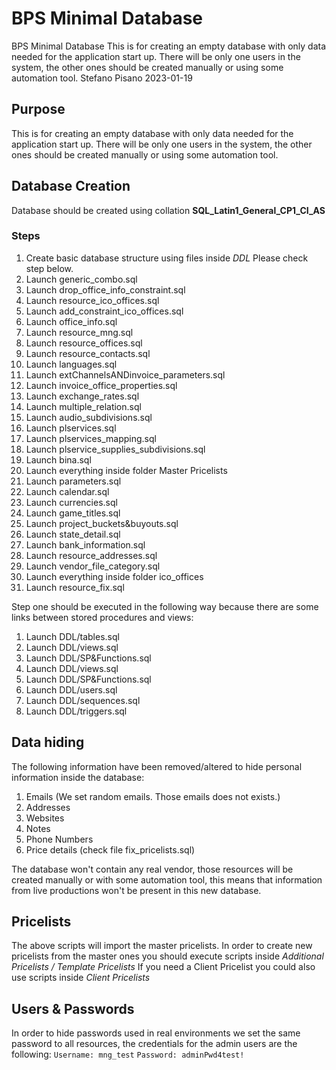 # BPS Minimal Database

<meta-info>
<meta-title>BPS Minimal Database</meta-title>
<meta-desc>This is for creating an empty database with only data needed for the application start up. There will be only one 
users in the system, the other ones should be created manually or using some automation tool.
</meta-desc>
<meta-author>Stefano Pisano</meta-author>
<meta-date>2023-01-19</meta-date>
</meta-info>

## Purpose

This is for creating an empty database with only data needed for the application start up. There will be only one
users in the system, the other ones should be created manually or using some automation tool.

## Database Creation

Database should be created using collation **SQL_Latin1_General_CP1_CI_AS**

### Steps

1. Create basic database structure using files inside _DDL_ Please check step below.
2. Launch generic_combo.sql
3. Launch drop_office_info_constraint.sql
4. Launch resource_ico_offices.sql
5. Launch add_constraint_ico_offices.sql
6. Launch office_info.sql
7. Launch resource_mng.sql
8. Launch resource_offices.sql
9. Launch resource_contacts.sql
10. Launch languages.sql
11. Launch extChannelsANDinvoice_parameters.sql
12. Launch invoice_office_properties.sql
13. Launch exchange_rates.sql
14. Launch multiple_relation.sql
15. Launch audio_subdivisions.sql
16. Launch plservices.sql
17. Launch plservices_mapping.sql
18. Launch plservice_supplies_subdivisions.sql
19. Launch bina.sql
20. Launch everything inside folder Master Pricelists
21. Launch parameters.sql
22. Launch calendar.sql
23. Launch currencies.sql
24. Launch game_titles.sql
25. Launch project_buckets&buyouts.sql
26. Launch state_detail.sql
27. Launch bank_information.sql
28. Launch resource_addresses.sql
29. Launch vendor_file_category.sql
30. Launch everything inside folder ico_offices
31. Launch resource_fix.sql

Step one should be executed in the following way because there are some links between stored procedures and views:

1. Launch DDL/tables.sql
2. Launch DDL/views.sql
3. Launch DDL/SP&Functions.sql
4. Launch DDL/views.sql
5. Launch DDL/SP&Functions.sql
6. Launch DDL/users.sql
7. Launch DDL/sequences.sql
8. Launch DDL/triggers.sql

## Data hiding

The following information have been removed/altered to hide personal information inside the database:

1. Emails (We set random emails. Those emails does not exists.)
2. Addresses
3. Websites
4. Notes
5. Phone Numbers
6. Price details (check file fix_pricelists.sql)

The database won't contain any real vendor, those resources will be created manually or with some automation tool,
this means that information from live productions won't be present in this new database.

## Pricelists

The above scripts will import the master pricelists. In order to create new pricelists from the master ones you
should execute scripts inside _Additional Pricelists / Template Pricelists_
If you need a Client Pricelist you could also use scripts inside _Client Pricelists_

## Users & Passwords

In order to hide passwords used in real environments we set the same password to all resources, the credentials for
the admin users are the following:
`Username: mng_test`
`Password: adminPwd4test!`

